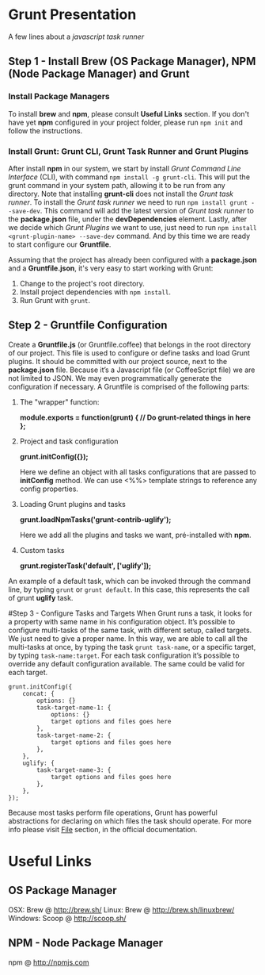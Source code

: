 # Grunt Presentation
A few lines about a _javascript task runner_

## Step 1 - Install **Brew** (OS Package Manager), **NPM** (Node Package Manager) and **Grunt**
### Install Package Managers
To install **brew** and **npm**, please consult **Useful Links** section.
If you don't have yet **npm** configured in your project folder, please run `npm init` and follow the instructions.

### Install Grunt: Grunt CLI, Grunt Task Runner and Grunt Plugins
After install **npm** in our system, we start by install _Grunt Command Line Interface_ (CLI), with command `npm install -g grunt-cli`. This will put the grunt command in your system path, allowing it to be run from any directory. 
Note that installing **grunt-cli** does not install the _Grunt task runner_. To install the _Grunt task runner_ we need to run `npm install grunt --save-dev`. This command will add the latest version of _Grunt task runner_ to the **package.json** file, under the **devDependencies** element.
Lastly, after we decide which _Grunt Plugins_ we want to use, just need to run `npm install <grunt-plugin-name> --save-dev` command.
And by this time we are ready to start configure our **Gruntfile**.

Assuming that the project has already been configured with a **package.json** and a **Gruntfile.json**, it's very easy to start working with Grunt:
1. Change to the project's root directory.
2. Install project dependencies with `npm install`.
3. Run Grunt with `grunt`.

## Step 2 - Gruntfile Configuration
Create a **Gruntfile.js** (or Gruntfile.coffee) that belongs in the root directory of our project. This file is used to configure or define tasks and load Grunt plugins. It should be committed with our project source, next to the **package.json** file.
Because it’s a Javascript file (or CoffeeScript file) we are not limited to JSON. We may even programmatically generate the configuration if necessary.
A Gruntfile is comprised of the following parts:
1. The "wrapper" function:

    **module.exports = function(grunt) {
      // Do grunt-related things in here
    };**
2. Project and task configuration

    **grunt.initConfig({});**
    
    Here we define an object with all tasks configurations that are passed to **initConfig** method. We can use <%%> template strings to reference any config properties.
3. Loading Grunt plugins and tasks

    **grunt.loadNpmTasks('grunt-contrib-uglify');**
    
    Here we add all the plugins and tasks we want, pré-installed with **npm**.
4. Custom tasks

    **grunt.registerTask('default', ['uglify']);**
    
An example of a default task, which can be invoked through the command line, by typing `grunt` or `grunt default`. In this case, this represents the call of grunt **uglify** task.

#Step 3 - Configure Tasks and Targets
When Grunt runs a task, it looks for a property with same name in his configuration object. It’s possible to configure multi-tasks of the same task, with different setup, called targets. We just need to give a proper name. In this way, we are able to call all the multi-tasks at once, by typing the task `grunt task-name`, or a specific target, by typing `task-name:target`.
For each task configuration it’s possible to override any default configuration available. The same could be valid for each target.

    grunt.initConfig({
        concat: {
            options: {}
            task-target-name-1: {
                options: {}
                target options and files goes here
            },
            task-target-name-2: {
				target options and files goes here
            },
        },
        uglify: {
            task-target-name-3: {
                target options and files goes here
            },
        },
    });

Because most tasks perform file operations, Grunt has powerful abstractions for declaring on which files the task should operate. For more info please visit [File](http://gruntjs.com/configuring-tasks#files) section, in the official documentation.

# Useful Links
## OS Package Manager
OSX: Brew @ http://brew.sh/
Linux: Brew @ http://brew.sh/linuxbrew/
Windows: Scoop @ http://scoop.sh/
## NPM - Node Package Manager
npm @ http://npmjs.com


